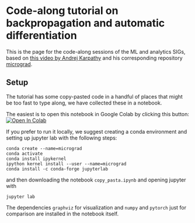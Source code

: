 # Code-along tutorial on backpropagation and automatic differentiation

This is the page for the code-along sessions of the ML and analytics SIGs, based on [this video by Andrej Karpathy](https://www.youtube.com/watch?v=VMj-3S1tku0) and his corresponding repository [micrograd](https://github.com/karpathy/micrograd).

## Setup

The tutorial has some copy-pasted code in a handful of places that might be too fast to type along, we have collected these in a notebook. 

The easiest is to open this notebook in Google Colab by clicking this button: [![Open In Colab](https://colab.research.google.com/assets/colab-badge.svg)](https://colab.research.google.com/github/NLeSC/Machine_Learning_SIG/blob/master/micrograd/copy_pasta.ipynb)

If you prefer to run it locally, we suggest creating a conda environment and setting up jupyter lab with the following steps:
```
conda create --name=micrograd
conda activate
conda install ipykernel
ipython kernel install --user --name=micrograd
conda install -c conda-forge jupyterlab
```

and then downloading the notebook `copy_pasta.ipynb` and opening jupyter with 
```
jupyter lab
```
The dependencies `graphviz` for visualization and `numpy` and `pytorch` just for comparison are installed in the notebook itself.
